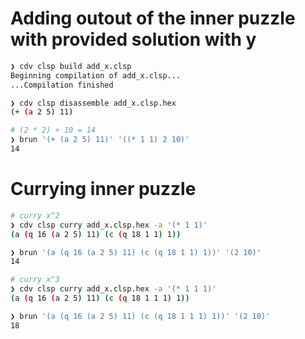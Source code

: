 # Adding outout of the inner puzzle with provided solution with y
```sh
❯ cdv clsp build add_x.clsp
Beginning compilation of add_x.clsp...
...Compilation finished

❯ cdv clsp disassemble add_x.clsp.hex
(+ (a 2 5) 11)

# (2 * 2) + 10 = 14
❯ brun '(+ (a 2 5) 11)' '((* 1 1) 2 10)'
14
```

# Currying inner puzzle
```sh
# curry x^2
❯ cdv clsp curry add_x.clsp.hex -a '(* 1 1)'
(a (q 16 (a 2 5) 11) (c (q 18 1 1) 1))

❯ brun '(a (q 16 (a 2 5) 11) (c (q 18 1 1) 1))' '(2 10)'
14

# curry x^3
❯ cdv clsp curry add_x.clsp.hex -a '(* 1 1 1)'
(a (q 16 (a 2 5) 11) (c (q 18 1 1 1) 1))

❯ brun '(a (q 16 (a 2 5) 11) (c (q 18 1 1 1) 1))' '(2 10)'
18
```